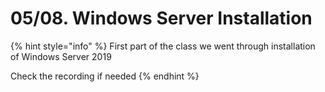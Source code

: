 # 05/08. Windows Server Installation

{% hint style="info" %}
First part of the class we went through installation of Windows Server 2019

Check the recording if needed
{% endhint %}

